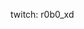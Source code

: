 twitch: r0b0_xd

<!---
R0B0-Builds/R0B0-Builds is a ✨ special ✨ repository because its `README.md` (this file) appears on your GitHub profile.
You can click the Preview link to take a look at your changes.
--->
